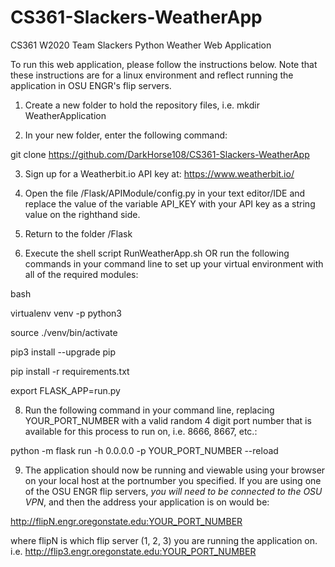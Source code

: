# CS361-Slackers-WeatherApp
CS361 W2020 Team Slackers Python Weather Web Application

To run this web application, please follow the instructions below. Note that these instructions are for a linux environment and reflect running the application in OSU ENGR's flip servers.

1. Create a new folder to hold the repository files, i.e. mkdir WeatherApplication

2. In your new folder, enter the following command:

git clone https://github.com/DarkHorse108/CS361-Slackers-WeatherApp

3. Sign up for a Weatherbit.io API key at: https://www.weatherbit.io/

4. Open the file /Flask/APIModule/config.py in your text editor/IDE and replace the value of the variable API_KEY with your API key as a string value on the righthand side.

5. Return to the folder /Flask

6. Execute the shell script RunWeatherApp.sh OR run the following commands in your command line to set up your virtual environment with all of the required modules:

bash

virtualenv venv -p python3

source ./venv/bin/activate

pip3 install --upgrade pip

pip install -r requirements.txt

export FLASK_APP=run.py

8. Run the following command in your command line, replacing YOUR_PORT_NUMBER with a valid random 4 digit port number that is available for this process to run on, i.e. 8666, 8667, etc.:

python -m flask run -h 0.0.0.0 -p YOUR_PORT_NUMBER --reload

9. The application should now be running and viewable using your browser on your local host at the portnumber you specified. If you are using one of the OSU ENGR flip servers, *you will need to be connected to the OSU VPN*, and then the address your application is on would be:

http://flipN.engr.oregonstate.edu:YOUR_PORT_NUMBER

where flipN is which flip server (1, 2, 3) you are running the application on. i.e. http://flip3.engr.oregonstate.edu:YOUR_PORT_NUMBER
